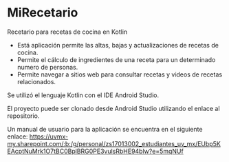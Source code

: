 # MiRecetario

Recetario para recetas de cocina en Kotlin


- Está aplicación permite las altas, bajas y actualizaciones de recetas de cocina.
- Permite el cálculo de ingredientes de una receta para un determinado numero de personas.
- Permite navegar a sitios web para consultar recetas y videos de recetas relacionados.

Se utilizó el lenguaje Kotlin con el IDE Android Studio.

El proyecto puede ser clonado desde Android Studio utilizando el enlace al repositorio.

Un manual de usuario para la aplicación se encuentra en el siguiente enlace:
https://uvmx-my.sharepoint.com/:b:/g/personal/zs17013002_estudiantes_uv_mx/EUbp5KEAcptNuMrk1O7tBC0BplBRG0PE3vulsRbHE94blw?e=5mqNUf
